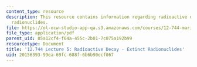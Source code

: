 ```yaml
---
content_type: resource
description: This resource contains information regarding radioactive decay - extinct
  radionuclides.
file: https://ol-ocw-studio-app-qa.s3.amazonaws.com/courses/12-744-marine-isotope-chemistry-fall-2012/2015639399ea69fc688f6b6b90ecf067_MIT12_744F12_Lec5.pdf
file_type: application/pdf
parent_uid: 85a12cf4-f64a-455c-2b01-7c075a192b99
resourcetype: Document
title: '12.744 Lecture 5: Radioactive Decay - Extinct Radionuclides'
uid: 20156393-99ea-69fc-688f-6b6b90ecf067
---
```

